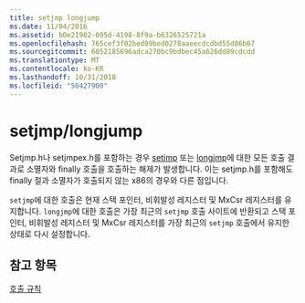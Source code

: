 ```yaml
---
title: setjmp longjump
ms.date: 11/04/2016
ms.assetid: b0e21902-095d-4198-8f9a-b6326525721a
ms.openlocfilehash: 765cef3f02bed09bed0278aaeecdcdbd55d86b67
ms.sourcegitcommit: 6052185696adca270bc9bdbec45a626dd89cdcdd
ms.translationtype: MT
ms.contentlocale: ko-KR
ms.lasthandoff: 10/31/2018
ms.locfileid: "50427900"
---
```

# <a name="setjmplongjump"></a>setjmp/longjump

Setjmp.h나 setjmpex.h를 포함하는 경우 [setjmp](../c-runtime-library/reference/setjmp.md) 또는 [longjmp](../c-runtime-library/reference/longjmp.md)에 대한 모든 호출 결과로 소멸자와 finally 호출을 호출하는 해제가 발생합니다. 이는 setjmp.h를 포함해도 finally 절과 소멸자가 호출되지 않는 x86의 경우와 다른 점입니다.

`setjmp`에 대한 호출은 현재 스택 포인터, 비휘발성 레지스터 및 MxCsr 레지스터를 유지합니다. `longjmp`에 대한 호출은 가장 최근의 `setjmp` 호출 사이트에 반환되고 스택 포인터, 비휘발성 레지스터 및 MxCsr 레지스터를 가장 최근의 `setjmp` 호출에서 유지한 상태로 다시 설정합니다.

## <a name="see-also"></a>참고 항목

[호출 규칙](../build/calling-convention.md)
